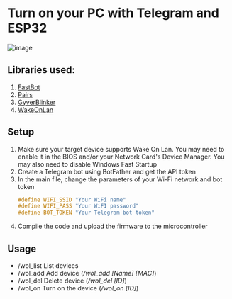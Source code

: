 # Turn on your PC with Telegram and ESP32

![image](https://github.com/user-attachments/assets/77362d3b-ad12-4962-9442-120ff87dfed6)

## Libraries used:
1. [FastBot](https://github.com/GyverLibs/FastBot)
2. [Pairs](https://github.com/GyverLibs/Pairs)
3. [GyverBlinker](https://github.com/GyverLibs/GyverBlinker)
4. [WakeOnLan](https://github.com/a7md0/WakeOnLan)

## Setup

1. Make sure your target device supports Wake On Lan. You may need to enable it in the BIOS and/or your Network Card's Device Manager. You may also need to disable Windows Fast Startup
2. Create a Telegram bot using BotFather and get the API token
3. In the main file, change the parameters of your Wi-Fi network and bot token
   ```C
   #define WIFI_SSID "Your WiFi name"
   #define WIFI_PASS "Your WiFI password"
   #define BOT_TOKEN "Your Telegram bot token"
   ```
5. Сompile the code and upload the firmware to the microcontroller

## Usage

* /wol_list 
   List devices
* /wol_add 
   Add device (_/wol_add [Name] [MAC]_)
* /wol_del 
   Delete device (_/wol_del [ID]_)
* /wol_on 
   Turn on the device (_/wol_on [ID]_)
